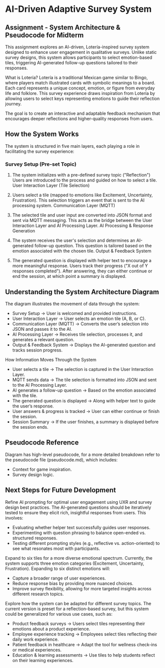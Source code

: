# AI-Driven Adaptive Survey System
## Assignment - System Architecture & Pseudocode for Midterm
This assignment explores an AI-driven, Lotería-inspired survey system designed to enhance user engagement in qualitative surveys. Unlike static survey designs, this system allows participants to select emotion-based tiles, triggering AI-generated follow-up questions tailored to their responses.

What is Lotería?
Lotería is a traditional Mexican game similar to Bingo, where players match illustrated cards with symbolic meanings to a board. Each card represents a unique concept, emotion, or figure from everyday life and folklore. This survey experience draws inspiration from Lotería by allowing users to select keys representing emotions to guide their reflection journey.

The goal is to create an interactive and adaptable feedback mechanism that encourages deeper reflections and higher-quality responses from users.

## How the System Works
The system is structured in five main layers, each playing a role in facilitating the survey experience:

### Survey Setup (Pre-set Topic)

1. The system initializes with a pre-defined survey topic ("Reflection")
Users are introduced to the process and guided on how to select a tile.
User Interaction Layer (Tile Selection)

2. Users select a tile (mapped to emotions like Excitement, Uncertainty, Frustration).
This selection triggers an event that is sent to the AI processing system.
Communication Layer (MQTT)

3. The selected tile and user input are converted into JSON format and sent via MQTT messaging.
This acts as the bridge between the User Interaction Layer and AI Processing Layer.
AI Processing & Response Generation

4. The system receives the user's selection and determines an AI-generated follow-up question.
This question is tailored based on the emotion associated with the chosen tile.
Output & Feedback System

5. The generated question is displayed with helper text to encourage a more meaningful response.
Users track their progress ("X out of Y responses completed").
After answering, they can either continue or end the session, at which point a summary is displayed.

## Understanding the System Architecture Diagram
The diagram illustrates the movement of data through the system:

* Survey Setup → User is welcomed and provided instructions.
* User Interaction Layer → User selects an emotion tile (A, B, or C).
* Communication Layer (MQTT) → Converts the user’s selection into JSON and passes it to the AI.
* AI Processing Layer → Receives tile selection, processes it, and generates a relevant question.
* Output & Feedback System → Displays the AI-generated question and tracks session progress.

How Information Moves Through the System

* User selects a tile → The selection is captured in the User Interaction Layer.
* MQTT sends data → The tile selection is formatted into JSON and sent to the AI Processing Layer.
* AI generates a follow-up question → Based on the emotion associated with the tile.
* The generated question is displayed → Along with helper text to guide the user’s response.
* User answers & progress is tracked → User can either continue or finish the session.
* Session Summary → If the user finishes, a summary is displayed before the session ends.

## Pseudocode Reference
Diagram has high-level pseudocode, for a more detailed breakdown refer to the pseudocode file (pseudocode.md), which includes:

* Context for game inspiration.
* Survey design logic.


## Next Steps for Future Development
Refine AI prompting for optimal user engagement using UXR and survey design best practices.
The AI-generated questions should be iteratively tested to ensure they elicit rich, insightful responses from users. This involves:

* Evaluating whether helper text successfully guides user responses.
* Experimenting with question phrasing to balance open-ended vs. structured responses.
* Testing different prompting styles (e.g., reflective vs. action-oriented) to see what resonates most with participants.

Expand to six tiles for a more diverse emotional spectrum.
Currently, the system supports three emotion categories (Excitement, Uncertainty, Frustration). Expanding to six distinct emotions will:

* Capture a broader range of user experiences.
* Reduce response bias by providing more nuanced choices.
* Improve survey flexibility, allowing for more targeted insights across different research topics.

Explore how the system can be adapted for different survey topics.
The current version is preset for a reflection-based survey, but this system could be generalized for various use cases, such as:

* Product feedback surveys → Users select tiles representing their emotions about a product experience.
* Employee experience tracking → Employees select tiles reflecting their daily work experience.
* Patient feedback in healthcare → Adapt the tool for wellness check-ins or medical experiences.
* Education & learning assessments → Use tiles to help students reflect on their learning experiences.

